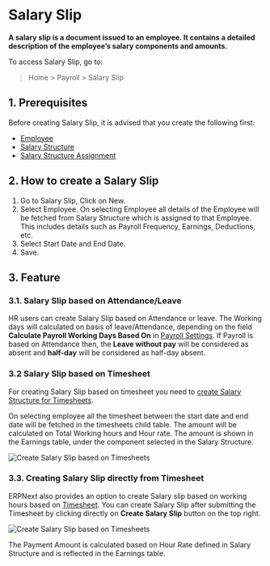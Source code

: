 <!-- add-breadcrumbs -->
# Salary Slip

**A salary slip is a document issued to an employee. It contains a detailed description of the employee’s salary components and amounts.**

To access Salary Slip, go to:
> Home > Payroll > Salary Slip

## 1. Prerequisites
Before creating Salary Slip, it is advised that you create the following first:

* [Employee](/docs/user/manual/en/human-resources/employee)
* [Salary Structure](/docs/user/manual/en/payroll/salary-structure)
* [Salary Structure Assignment](/docs/user/manual/en/payroll/salary-structure-assignment)

## 2. How to create a Salary Slip
1. Go to Salary Slip, Click on New.
1. Select Employee. On selecting Employee all details of the Employee will be fetched from Salary Structure which is assigned to that Employee. This includes details such as Payroll Frequency, Earnings, Deductions, etc.
1. Select Start Date and End Date.
1. Save.

## 3. Feature

### 3.1. Salary Slip based on Attendance/Leave
HR users can create Salary Slip based on Attendance or leave.
The Working days will calculated on basis of leave/Attendance, depending on the field **Calculate Payroll Working Days Based On** in [Payroll Settings](/docs/user/manual/en/payroll/hr-settings). If Payroll is based on Attendance then, the **Leave without pay** will be considered as absent and **half-day** will be considered as half-day absent.

### 3.2 Salary Slip based on Timesheet
For creating Salary Slip based on timesheet you need to [create Salary Structure for Timesheets](/docs/user/manual/en/payroll/salary-structure#23-salary-structure-for-salary-based-on-timesheets).

On selecting employee all the timesheet between the start date and end date will be fetched in the timesheets child table. The amount will be calculated on Total Working hours and Hour rate. The amount is shown in the Earnings table, under the component selected in the Salary Structure.


<img class="screenshot" alt="Create Salary Slip based on Timesheets" src="{{docs_base_url}}/assets/img/payroll/salary-slip-for-timesheet.png">

### 3.3. Creating Salary Slip directly from Timesheet

ERPNext also provides an option to create Salary slip based on working hours based on [Timesheet](/docs/user/manual/en/projects/timesheets).
You can create Salary Slip after submitting the Timesheet by clicking directly on **Create Salary Slip** button on the top right.

<img class="screenshot" alt="Create Salary Slip based on Timesheets" src="{{docs_base_url}}/assets/img/payroll/create-salary-slip-based-on-timesheets.png">

The Payment Amount is calculated based on Hour Rate defined in Salary Structure and is reflected in the Earnings table.

